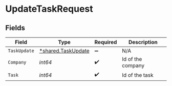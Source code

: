 # UpdateTaskRequest


## Fields

| Field                                                   | Type                                                    | Required                                                | Description                                             |
| ------------------------------------------------------- | ------------------------------------------------------- | ------------------------------------------------------- | ------------------------------------------------------- |
| `TaskUpdate`                                            | [*shared.TaskUpdate](../../models/shared/taskupdate.md) | :heavy_minus_sign:                                      | N/A                                                     |
| `Company`                                               | *int64*                                                 | :heavy_check_mark:                                      | Id of the company                                       |
| `Task`                                                  | *int64*                                                 | :heavy_check_mark:                                      | Id of the task                                          |